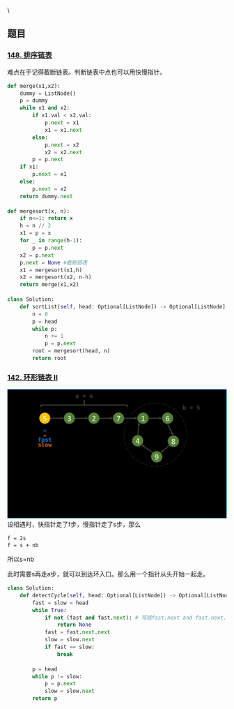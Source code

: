 \
## 题目

### [148\. 排序链表](https://leetcode.cn/problems/sort-list/)

难点在于记得截断链表。判断链表中点也可以用快慢指针。

```py
def merge(x1,x2):
    dummy = ListNode()
    p = dummy
    while x1 and x2:
        if x1.val < x2.val:
            p.next = x1
            x1 = x1.next
        else:
            p.next = x2
            x2 = x2.next
        p = p.next
    if x1:
        p.next = x1
    else:
        p.next = x2
    return dummy.next

def mergesort(x, n):
    if n<=1: return x
    h = n // 2
    x1 = p = x
    for _ in range(h-1):
        p = p.next
    x2 = p.next
    p.next = None #截断链表
    x1 = mergesort(x1,h)
    x2 = mergesort(x2, n-h)
    return merge(x1,x2)

class Solution:
    def sortList(self, head: Optional[ListNode]) -> Optional[ListNode]:
        n = 0
        p = head
        while p:
            n += 1
            p = p.next
        root = mergesort(head, n)
        return root
```

### [142\. 环形链表 II](https://leetcode.cn/problems/linked-list-cycle-ii/)

![](../../images/2024-06-11-18-14-14.png)
设相遇时，快指针走了f步，慢指针走了s步，那么
```
f = 2s
f = s + nb
```
所以s=nb

此时需要s再走a步，就可以到达环入口。那么用一个指针从头开始一起走。

```py
class Solution:
    def detectCycle(self, head: Optional[ListNode]) -> Optional[ListNode]:
        fast = slow = head
        while True:
            if not (fast and fast.next): # 写成fast.next and fast.next.next的话，无法处理head为空
                return None
            fast = fast.next.next
            slow = slow.next
            if fast == slow:
                break
        
        p = head
        while p != slow:
            p = p.next
            slow = slow.next
        return p
```